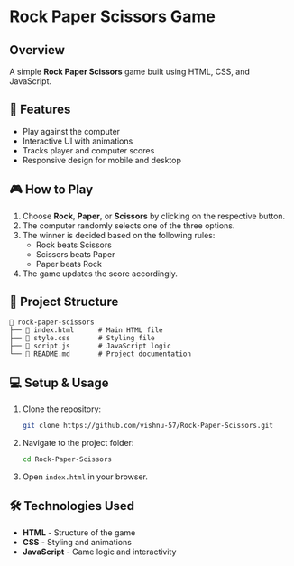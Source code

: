 # Rock Paper Scissors Game

## Overview

A simple **Rock Paper Scissors** game built using HTML, CSS, and JavaScript.

## 🚀 Features
- Play against the computer
- Interactive UI with animations
- Tracks player and computer scores
- Responsive design for mobile and desktop

## 🎮 How to Play
1. Choose **Rock**, **Paper**, or **Scissors** by clicking on the respective button.
2. The computer randomly selects one of the three options.
3. The winner is decided based on the following rules:
   - Rock beats Scissors
   - Scissors beats Paper
   - Paper beats Rock
4. The game updates the score accordingly.

## 📂 Project Structure
```
📁 rock-paper-scissors
├── 📄 index.html      # Main HTML file
├── 📄 style.css       # Styling file
├── 📄 script.js       # JavaScript logic
└── 📄 README.md       # Project documentation
```

## 💻 Setup & Usage
1. Clone the repository:
   ```sh
   git clone https://github.com/vishnu-57/Rock-Paper-Scissors.git
   ```
2. Navigate to the project folder:
   ```sh
   cd Rock-Paper-Scissors
   ```
3. Open `index.html` in your browser.

## 🛠 Technologies Used
- **HTML** - Structure of the game
- **CSS** - Styling and animations
- **JavaScript** - Game logic and interactivity


